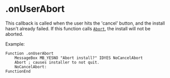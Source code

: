 # .onUserAbort

This callback is called when the user hits the 'cancel' button, and the install hasn't already failed. If this function calls [`Abort`][1], the install will not be aborted.

Example:

    Function .onUserAbort
        MessageBox MB_YESNO "Abort install?" IDYES NoCancelAbort
        Abort ; causes installer to not quit.
        NoCancelAbort:
    FunctionEnd

[1]: ../Reference/Commands/Abort.md
